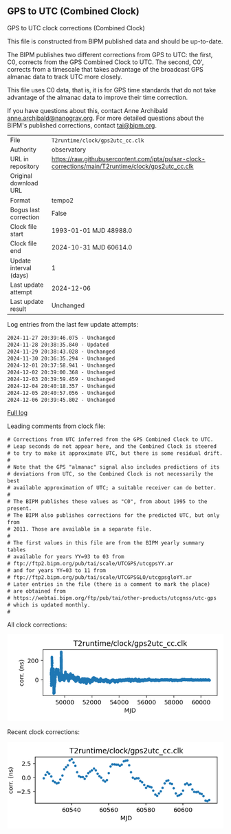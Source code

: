 
## GPS to UTC (Combined Clock)

GPS to UTC clock corrections (Combined Clock)

This file is constructed from BIPM published data and should be up-to-date.

The BIPM publishes two different corrections from GPS to UTC:
the first, C0, corrects from the GPS Combined Clock to UTC. The second,
C0', corrects from a timescale that takes advantage of the broadcast
GPS almanac data to track UTC more closely.

This file uses C0 data, that is, it is for GPS time standards that
do not take advantage of the almanac data to improve their time
correction.

If you have questions about this, contact Anne Archibald
<anne.archibald@nanograv.org>. For more detailed questions
about the BIPM's published corrections, contact <tai@bipm.org>.

|     |     |
|:--- |:--- |
| File | `T2runtime/clock/gps2utc_cc.clk` |
| Authority | observatory |
| URL in repository | <https://raw.githubusercontent.com/ipta/pulsar-clock-corrections/main/T2runtime/clock/gps2utc_cc.clk> |
| Original download URL | <None> |
| Format | tempo2 |
| Bogus last correction | False |
| Clock file start | 1993-01-01 MJD 48988.0 |
| Clock file end | 2024-10-31 MJD 60614.0 |
| Update interval (days) | 1 |
| Last update attempt | 2024-12-06 |
| Last update result | Unchanged |

Log entries from the last few update attempts:
```
2024-11-27 20:39:46.075 - Unchanged
2024-11-28 20:38:35.840 - Updated
2024-11-29 20:38:43.028 - Unchanged
2024-11-30 20:36:35.294 - Unchanged
2024-12-01 20:37:58.941 - Unchanged
2024-12-02 20:39:00.368 - Unchanged
2024-12-03 20:39:59.459 - Unchanged
2024-12-04 20:40:18.357 - Unchanged
2024-12-05 20:40:57.056 - Unchanged
2024-12-06 20:39:45.802 - Unchanged
```
[Full log](https://raw.githubusercontent.com/ipta/pulsar-clock-corrections/main/log/T2runtime/clock/gps2utc_cc.clk.log)

Leading comments from clock file:

    # Corrections from UTC inferred from the GPS Combined Clock to UTC.
    # Leap seconds do not appear here, and the Combined Clock is steered
    # to try to make it approximate UTC, but there is some residual drift.
    #
    # Note that the GPS "almanac" signal also includes predictions of its
    # deviations from UTC, so the Combined Clock is not necessarily the best
    # available approximation of UTC; a suitable receiver can do better.
    #
    # The BIPM publishes these values as "C0", from about 1995 to the present.
    # The BIPM also publishes corrections for the predicted UTC, but only from
    # 2011. Those are available in a separate file.
    #
    # The first values in this file are from the BIPM yearly summary tables
    # available for years YY=93 to 03 from
    # ftp://ftp2.bipm.org/pub/tai/scale/UTCGPS/utcgpsYY.ar
    # and for years YY=03 to 11 from
    # ftp://ftp2.bipm.org/pub/tai/scale/UTCGPSGLO/utcgpsgloYY.ar
    # Later entries in the file (there is a comment to mark the place)
    # are obtained from
    # https://webtai.bipm.org/ftp/pub/tai/other-products/utcgnss/utc-gps
    # which is updated monthly.
    #



All clock corrections:

![plot of all clock corrections](gps2utc_cc.clk.png "All corrections")

Recent clock corrections:

![plot of recent clock corrections](gps2utc_cc.clk.short.png "Recent corrections")

